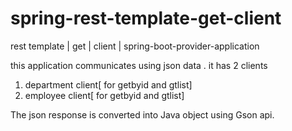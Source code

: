 # spring-rest-template-get-client
rest template | get | client | spring-boot-provider-application


this application communicates using json data .
it has 2 clients
1. department client[ for getbyid and gtlist]
2. employee client[ for getbyid and gtlist]

The json response is converted into Java object using Gson api.
